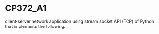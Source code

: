 # CP372_A1

client-server network application using stream socket API (TCP) of Python that implements the following:
